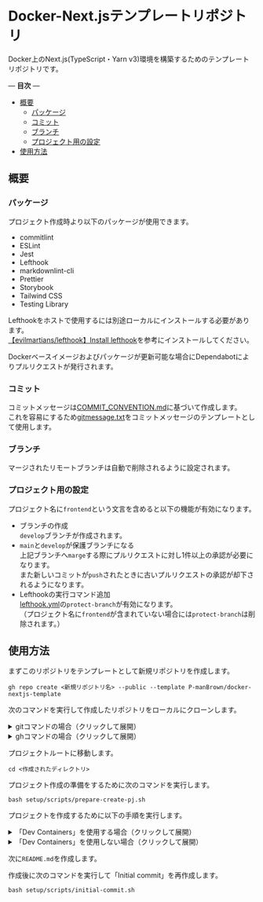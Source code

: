 # Docker-Next.jsテンプレートリポジトリ

Docker上のNext.js(TypeScript・Yarn v3)環境を構築するためのテンプレートリポジトリです。  

— **目次** —

- [概要](#概要)
  - [パッケージ](#パッケージ)
  - [コミット](#コミット)
  - [ブランチ](#ブランチ)
  - [プロジェクト用の設定](#プロジェクト用の設定)
- [使用方法](#使用方法)

## 概要

### パッケージ

プロジェクト作成時より以下のパッケージが使用できます。  

- commitlint
- ESLint
- Jest
- Lefthook
- markdownlint-cli
- Prettier
- Storybook
- Tailwind CSS
- Testing Library

Lefthookをホストで使用するには別途ローカルにインストールする必要があります。  
[【evilmartians/lefthook】Install lefthook](https://github.com/evilmartians/lefthook/blob/master/docs/install.md)を参考にインストールしてください。  

Dockerベースイメージおよびパッケージが更新可能な場合にDependabotによりプルリクエストが発行されます。  

### コミット

コミットメッセージは[COMMIT_CONVENTION.md](.github/commit/COMMIT_CONVENTION.md)に基づいて作成します。  
これを容易にするため[gitmessage.txt](.github/commit/gitmessage.txt)をコミットメッセージのテンプレートとして使用します。  

### ブランチ

マージされたリモートブランチは自動で削除されるように設定されます。  

### プロジェクト用の設定

プロジェクト名に`frontend`という文言を含めると以下の機能が有効になります。  

- ブランチの作成  
  `develop`ブランチが作成されます。  
- `main`と`develop`が保護ブランチになる  
  上記ブランチへ`marge`する際にプルリクエストに対し1件以上の承認が必要になります。  
  また新しいコミットが`push`されたときに古いプルリクエストの承認が却下されるようになります。  
- Lefthookの実行コマンド追加  
  [lefthook.yml](lefthook.yml)の`protect-branch`が有効になります。  
  （プロジェクト名に`frontend`が含まれていない場合には`protect-branch`は削除されます。）  

## 使用方法

まずこのリポジトリをテンプレートとして新規リポジトリを作成します。  

```terminal
gh repo create <新規リポジトリ名> --public --template P-manBrown/docker-nextjs-template
```

次のコマンドを実行して作成したリポジトリをローカルにクローンします。  

<details>
  <summary>gitコマンドの場合（クリックして展開）</summary>

```terminal
git clone <URL or SSH key>
```

</details>

<details>
  <summary>ghコマンドの場合（クリックして展開）</summary>

```terminal
gh repo clone <GitHubユーザー名>/<新規リポジトリ名>
```

</details>

プロジェクトルートに移動します。  

```terminal
cd <作成されたディレクトリ>
```

プロジェクト作成の準備をするために次のコマンドを実行します。  

```terminal
bash setup/scripts/prepare-create-pj.sh
```

プロジェクトを作成するために以下の手順を実行します。  

<details>
  <summary>「Dev Containers」を使用する場合（クリックして展開）</summary>

`.devcontainer/environment/gh-token.env`を書き換えます。

ここで使用するPersonal Access Tokenには以下のスコープが必要です。  

- repo
- read:org

書き換え後「Dev Containers」を起動します。  
コマンドパレットで`Dev Containers: Reopen in Container`を実行します。  
起動完了後コンテナ内で次のコマンドを実行してNext.jsアプリケーションを作成します。  

```terminal
bash setup/scripts/create-pj.sh
```

</details>

<details>
  <summary>「Dev Containers」を使用しない場合（クリックして展開）</summary>

LefthookをDockerに対応させるため[lefthook-local.yml](setup/config/lefthook-local.yml)をプロジェクトルートに移動します。  

```terminal
mv setup/config/lefthook-local.yml ./
```

次のコマンドを実行してNext.jsアプリケーションを作成します。  

```terminal
docker compose run --rm --no-deps api bash setup/scripts/create-pj.sh
```

</details>

次に`README.md`を作成します。  

作成後に次のコマンドを実行して「Initial commit」を再作成します。  

```terminal
bash setup/scripts/initial-commit.sh
```
